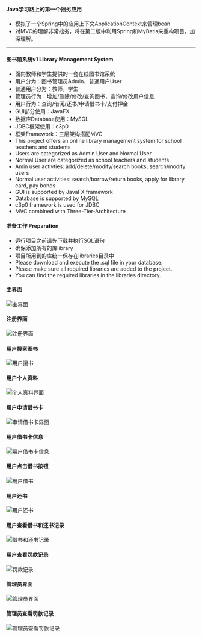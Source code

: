 #### Java学习路上的第一个拙劣应用
- 模拟了一个Spring中的应用上下文ApplicationContext来管理bean
- 对MVC的理解非常拙劣，将在第二版中利用Spring和MyBatis来重构项目，加深理解。

---

#### 图书馆系统v1 Library Management System
- 面向教师和学生提供的一套在线图书馆系统
- 用户分为：图书管理员Admin，普通用户User
- 普通用户分为：教师，学生
- 管理员行为：增加/删除/修改/查询图书，查询/修改用户信息
- 用户行为：查询/借阅/还书/申请借书卡/支付押金
- GUI部分使用：JavaFX
- 数据库Database使用：MySQL
- JDBC框架使用：c3p0
- 框架Framework：三层架构搭配MVC
- This project offers an online library management system for school teachers and students 
- Users are categorized as Admin User and Normal User
- Normal User are categorized as school teachers and students
- Amin user activties: add/delete/modify/search books; search/modify users
- Normal user activities: search/borrow/return books, apply for library card, pay bonds
- GUI is supported by JavaFX framework
- Database is supported by MySQL
- c3p0 framework is used for JDBC
- MVC combined with Three-Tier-Architecture


#### 准备工作 Preparation
- 运行项目之前请先下载并执行SQL语句
- 确保添加所有的库library
- 项目所用到的库统一保存在libraries目录中
- Please download and execute the .sql file in your database.
- Please make sure all required libraries are added to the project.
- You can find the required libraries in the libraries directory.
#### 主界面
![主界面](/screenshot/主界面.png?raw=true)
#### 注册界面
![注册界面](/screenshot/注册界面.png?raw=true)
#### 用户搜索图书
![用户搜书](/screenshot/用户搜书.png?raw=true)
#### 用户个人资料
![个人资料界面](/screenshot/个人资料界面.png?raw=true)
#### 用户申请借书卡
![申请借书卡界面](/screenshot/申请借书卡界面.png?raw=true)
#### 用户借书卡信息
![用户借书卡信息](/screenshot/用户借书卡信息.png?raw=true)
#### 用户点击借书按钮
![用户借书](/screenshot/用户借书.png?raw=true)
#### 用户还书
![用户还书](/screenshot/用户还书.png?raw=true)
#### 用户查看借书和还书记录
![借书和还书记录](/screenshot/借书和还书记录.png?raw=true)
#### 用户查看罚款记录
![罚款记录](/screenshot/罚款记录.png?raw=true)
#### 管理员界面
![管理员界面](/screenshot/管理员界面.png?raw=true)
#### 管理员查看罚款记录
![管理员查看罚款记录](/screenshot/管理员查看罚款记录.png?raw=true)

